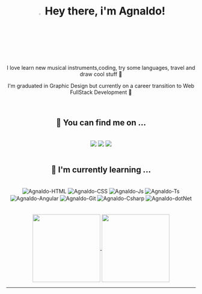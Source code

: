 <h1 align="center"><img width="3%" src="https://raw.githubusercontent.com/kaueMarques/kaueMarques/master/hi.gif"> Hey there, i'm Agnaldo! </h1>
<div align="center">
 <p>I love learn new musical instruments,coding, try some languages, travel and draw cool stuff 🎨</p>
 <p>I'm  graduated in Graphic Design but currently on a career transition to Web FullStack Development 🚀</p>
</div>
<br>
 <div>
  <h2 align="center" > 🔎 You can find me on ... </h2>
 
   <div style="display: inline_block" align="center"> <br>
  <a href="mailto:agnaldo.jnr1995@gmail.com"><img src="https://img.shields.io/badge/Gmail-1F2D52?style=for-the-badge&logo=gmail&logoColor=white"></a>
<a href="https://www.linkedin.com/in/agnaldo-junior-dev"><img src="https://img.shields.io/badge/LinkeDin-1F2D52?style=for-the-badge&logo=linkedin&logoColor=white"></a>
    <a href="https://www.instagram.com/agnaldo95/" target="_blank"><img src="https://img.shields.io/badge/Instagram-1F2D52?style=for-the-badge&logo=instagram&logoColor=white" target="_blank"></a>  
   </div> 
 </div>

<br>

 <h2 align="center"> 🌱 I'm currently learning ... </h2>
 
 <div style="display: inline_block" align="center"><br>
  <img align="center" alt="Agnaldo-HTML" src="https://img.shields.io/badge/HTML5-1F2D52?style=for-the-badge&logo=html5&logoColor=E44C30">
  <img align="center" alt="Agnaldo-CSS" src="https://img.shields.io/badge/CSS3-1F2D52?style=for-the-badge&logo=css3&logoColor=32A8FE">
  <img align="center" alt="Agnaldo-Js" src="https://img.shields.io/badge/JavaScript-1F2D52?style=for-the-badge&logo=javascript&logoColor=F7DF1E">
   <img align="center" alt="Agnaldo-Ts"src="https://img.shields.io/badge/TypeScript-1F2D52?style=for-the-badge&logo=typescript&logoColor=018DEC" />
  <img align="center" alt="Agnaldo-Angular" src="https://img.shields.io/badge/Angular-1F2D52?style=for-the-badge&logo=angular&logoColor=FF2555">
  <img align="center" alt="Agnaldo-Git"  src="https://img.shields.io/badge/GIT-1F2D52?style=for-the-badge&logo=git&logoColor=E44C30" />
  <img align="center" alt="Agnaldo-Csharp" src="https://img.shields.io/badge/C%23-1F2D52?style=for-the-badge&logo=c-sharp&logoColor=66DB63" />
  <img align="center" alt="Agnaldo-dotNet" src="https://img.shields.io/badge/.NET-1F2D52?style=for-the-badge&logo=.net&logoColor=FAF6FF" />    
  </div>
 <br>
 <div align="center">
 <a href="https://github.com/agnaldobrito"><br>
 <img align="center"  height="180em"  src="https://github-readme-stats.vercel.app/api?username=agnaldobrito&show_icons=true&theme=tokyonight&include_all_commits=true&count_private=true"/>
 <img align="center"  height="180em" src="https://github-readme-stats.vercel.app/api/top-langs/?username=agnaldobrito&layout=compact&langs_count=6&theme=tokyonight"/>
 </div>
 <hr>

  


